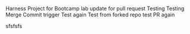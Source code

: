 Harness Project for Bootcamp lab
update for pull request
Testing
Testing Merge Commit trigger
Test again
Test from forked repo
test PR again

sfsfsfs
